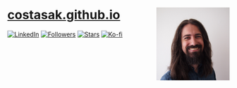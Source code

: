 # [costasak.github.io](https://costasak.github.io) <img src="./src/assets/avatar.jpg" align="right" alt="" width="33%"/>

[![LinkedIn](https://img.shields.io/badge/LinkedIn-CostasAK-0077B5?logo=linkedin)](www.linkedin.com/in/CostasAK)
[![Followers](https://img.shields.io/github/followers/CostasAK.svg?label=Followers&logo=github)](https://github.com/CostasAK)
[![Stars](https://img.shields.io/github/stars/CostasAK?affiliations=OWNER%2CCOLLABORATOR&label=Stars&logo=github)](https://github.com/CostasAK?tab=repositories)
[![Ko-fi](https://img.shields.io/badge/ko--fi-CostasAK-F16061?logo=ko-fi)](https://ko-fi.com/CostasAK)
